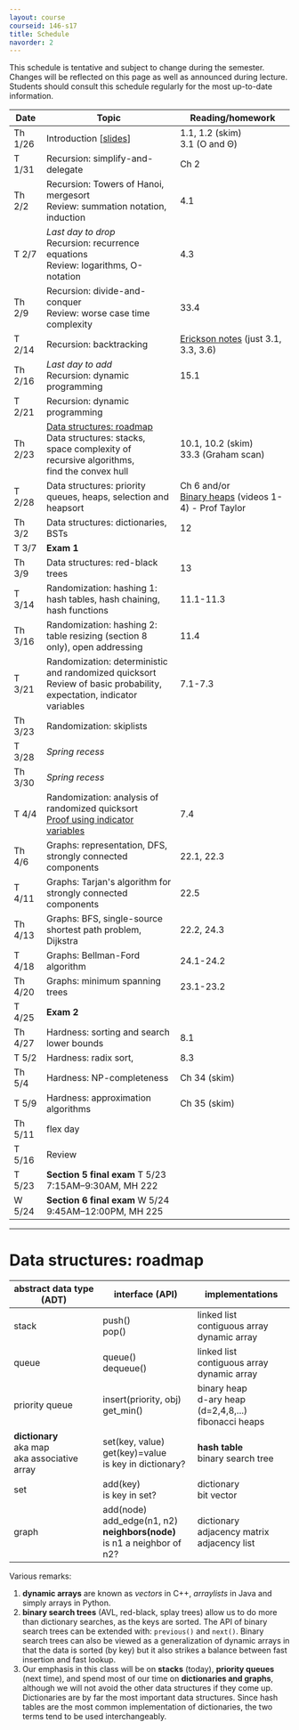 ```yaml
---
layout: course
courseid: 146-s17
title: Schedule
navorder: 2
---
```


<a name="schedule"></a>

This schedule is tentative and subject to change during the semester. Changes will be reflected on this page as well as announced during lecture. Students should consult this schedule regularly for the most up-to-date information.

Date|Topic|Reading/homework
----|-----|-------
Th 1/26 | Introduction [[slides](intro.pdf)] | 1.1, 1.2 (skim) <br> 3.1 (O and &Theta;)
T 1/31 | Recursion: simplify-and-delegate | Ch 2
Th 2/2 | Recursion:  Towers of Hanoi, mergesort<br> Review: summation notation, induction | 4.1
T 2/7 | _Last day to drop_<br>Recursion: recurrence equations<br> Review: logarithms, O-notation | 4.3
Th 2/9 | Recursion: divide-and-conquer<br> Review: worse case time complexity | 33.4
T 2/14 | Recursion: backtracking | [Erickson notes](http://jeffe.cs.illinois.edu/teaching/algorithms/notes/03-backtracking.pdf) (just 3.1, 3.3, 3.6)
Th 2/16  | _Last day to add_<br>Recursion: dynamic programming | 15.1
T 2/21 | Recursion: dynamic programming |
Th 2/23 | [Data structures: roadmap](#data-structures-roadmap)<br> Data structures: stacks, space complexity of recursive algorithms, <br>find the convex hull | 10.1, 10.2 (skim)<br> 33.3 (Graham scan)
T 2/28 | Data structures: priority queues, heaps, selection and heapsort | Ch 6 and/or <br>[Binary heaps](https://www.youtube.com/playlist?list=PLSVu1-lON6Lwqj5nDqg8YyD7f4tjLMMBN)  (videos 1-4) - Prof Taylor
Th 3/2 | Data structures: dictionaries, BSTs | 12
T 3/7 | __Exam 1__
Th 3/9 | Data structures: red-black trees | 13
T 3/14 | Randomization: hashing 1: hash tables, hash chaining, hash functions | 11.1-11.3
Th 3/16 | Randomization: hashing 2: table resizing (section 8 only), open addressing | 11.4
T 3/21 | Randomization: deterministic and randomized quicksort<br>Review of basic probability, expectation, indicator variables | 7.1-7.3
Th 3/23 | Randomization: skiplists
T 3/28 | _Spring recess_ |
Th 3/30 | _Spring recess_ |
T 4/4 | Randomization: analysis of randomized quicksort<br>[Proof using indicator variables](quicksort.html) | 7.4
Th 4/6 | Graphs: representation, DFS, strongly connected components | 22.1, 22.3
T 4/11 | Graphs: Tarjan's algorithm for strongly connected components | 22.5
Th 4/13 | Graphs: BFS, single-source shortest path problem, Dijkstra | 22.2, 24.3
T 4/18 | Graphs: Bellman-Ford algorithm | 24.1-24.2
Th 4/20 | Graphs: minimum spanning trees | 23.1-23.2
T 4/25 | __Exam 2__
Th 4/27 | Hardness: sorting and search lower bounds | 8.1
T 5/2 | Hardness: radix sort,  | 8.3
Th 5/4 | Hardness: NP-completeness | Ch 34 (skim)
T 5/9 | Hardness: approximation algorithms | Ch 35 (skim)
Th 5/11 | flex day
T 5/16 | Review |
T 5/23 | __Section 5 final exam__ T 5/23  7:15AM&ndash;9:30AM, MH 222<br />
W 5/24 | __Section 6 final exam__ W 5/24  9:45AM&ndash;12:00PM, MH 225

----

# Data structures: roadmap

abstract data type (ADT) | interface (API) | implementations
-------------------------|-----------------|----------------
stack | push()<br>pop() | linked list<br>contiguous array<br>dynamic array
queue | queue()<br>dequeue() | linked list<br>contiguous array<br>dynamic array
priority queue | insert(priority, obj)<br>get_min() | binary heap<br>d-ary heap (d=2,4,8,...)<br>fibonacci heaps
__dictionary__<br>aka map<br>aka associative array | set(key, value)<br>get(key)=value<br>is key in dictionary? | __hash table__<br>binary search tree
set | add(key)<br> is key in set? | dictionary<br> bit vector
graph | add(node)<br>add_edge(n1, n2)<br>__neighbors(node)__<br> is n1 a neighbor of n2? | dictionary<br>adjacency matrix<br>adjacency list

Various remarks:

1. __dynamic arrays__ are known as _vectors_ in C++, _arraylists_ in Java and simply  arrays in Python.
2. __binary search trees__ (AVL, red-black, splay trees) allow us to do more than dictionary searches, as the keys are sorted. The API of binary search trees can be extended with: `previous()` and `next()`. Binary search trees can also be viewed as a generalization of dynamic arrays in that the data is sorted (by key) but it also strikes a balance between fast insertion and fast lookup.
3. Our emphasis in this class will be on __stacks__ (today), __priority queues__ (next time), and spend most of our time on __dictionaries and graphs__, although we will not avoid the other data structures if they come up. Dictionaries are by far the most important data structures. Since hash tables are the most common implementation of dictionaries, the two terms tend to be used interchangeably.
